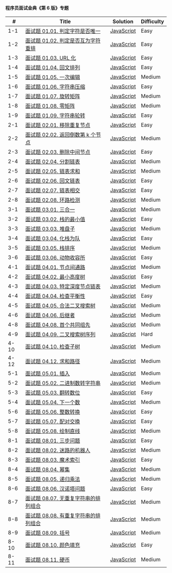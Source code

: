 #### 程序员面试金典《第 6 版》专题

| \#   | Title                                                                                                 | Solution                                                      | Difficulty |
| ---- | ----------------------------------------------------------------------------------------------------- | ------------------------------------------------------------- | ---------- |
| 1-1  | [面试题 01.01. 判定字符是否唯一](https://leetcode-cn.com/problems/is-unique-lcci/)                    | [JavaScript](../javaScript/lcci/1-isUnique.js)                | Easy       |
| 1-2  | [面试题 01.02. 判定是否互为字符重排](https://leetcode-cn.com/problems/check-permutation-lcci/)        | [JavaScript](../javaScript/lcci/2-checkPermutation.js)        | Easy       |
| 1-3  | [面试题 01.03. URL 化](https://leetcode-cn.com/problems/string-to-url-lcci/)                          | [JavaScript](../javaScript/lcci/3-replaceSpaces.js)           | Easy       |
| 1-4  | [面试题 01.04. 回文排列](https://leetcode-cn.com/problems/palindrome-permutation-lcci/)               | [JavaScript](../javaScript/lcci/4-canPermutePalindrome.js)    | Easy       |
| 1-5  | [面试题 01.05. 一次编辑](https://leetcode-cn.com/problems/one-away-lcci/)                             | [JavaScript](../javaScript/lcci/5-oneEditAway.js)             | Medium     |
| 1-6  | [面试题 01.06. 字符串压缩](https://leetcode-cn.com/problems/compress-string-lcci/)                    | [JavaScript](../javaScript/lcci/6-compressString.js)          | Easy       |
| 1-7  | [面试题 01.07. 旋转矩阵](https://leetcode-cn.com/problems/rotate-matrix-lcci/)                        | [JavaScript](../javaScript/lcci/7-rotate.js)                  | Medium     |
| 1-8  | [面试题 01.08. 零矩阵](https://leetcode-cn.com/problems/zero-matrix-lcci/)                            | [JavaScript](../javaScript/lcci/8-setZeroes.js)               | Medium     |
| 1-9  | [面试题 01.09. 字符串轮转](https://leetcode-cn.com/problems/flipped-string-lcci/)                     | [JavaScript](../javaScript/lcci/9-isFlipedString.js)          | Easy       |
| 2-1  | [面试题 02.01. 移除重复节点](https://leetcode-cn.com/problems/remove-duplicate-node-lcci/)            | [JavaScript](../javaScript/lcci/2-1-removeDuplicateNodes.js)  | Easy       |
| 2-2  | [面试题 02.02. 返回倒数第 k 个节点](https://leetcode-cn.com/problems/kth-node-from-end-of-list-lcci/) | [JavaScript](../javaScript/lcci/2-2-kthToLast.js)             | Medium     |
| 2-3  | [面试题 02.03. 删除中间节点](https://leetcode-cn.com/problems/delete-middle-node-lcci/)               | [JavaScript](../javaScript/lcci/2-3-deleteNode)               | Easy       |
| 2-4  | [面试题 02.04. 分割链表](https://leetcode-cn.com/problems/partition-list-lcci/)                       | [JavaScript](../javaScript/lcci/2-4-partition.js)             | Medium     |
| 2-5  | [面试题 02.05. 链表求和](https://leetcode-cn.com/problems/partition-list-lcci/)                       | [JavaScript](../javaScript/lcci/2-5-addTwoNumbers.js)         | Medium     |
| 2-6  | [面试题 02.06. 回文链表](https://leetcode-cn.com/problems/partition-list-lcci/)                       | [JavaScript](../javaScript/lcci/2-6-isPalindrome.js)          | Easy       |
| 2-7  | [面试题 02.07. 链表相交](https://leetcode-cn.com/problems/partition-list-lcci/)                       | [JavaScript](../javaScript/lcci/2-7-getIntersectionNode.js)   | Easy       |
| 2-8  | [面试题 02.08. 环路检测](https://leetcode-cn.com/problems/linked-list-cycle-lcci/)                    | [JavaScript](../javaScript/lcci/2-8-detectCycle.js)           | Medium     |
| 3-1  | [面试题 03.01. 三合一](https://leetcode-cn.com/problems/triple-in-one-lcci/)                          | [JavaScript](../javaScript/lcci/3-1-TripleInOne.js)           | Medium     |
| 3-2  | [面试题 03.02. 栈的最小值](https://leetcode-cn.com/problems/min-stack-lcci/)                          | [JavaScript](../javaScript/lcci/3-2-minStack.js)              | Easy       |
| 3-3  | [面试题 03.03. 堆盘子](https://leetcode-cn.com/problems/implement-queue-using-stacks-lcci/)           | [JavaScript](../javaScript/lcci/3-3-StackOfPlates.js)         | Medium     |
| 3-4  | [面试题 03.04. 化栈为队](https://leetcode-cn.com/problems/min-stack-lcci/)                            | [JavaScript](../javaScript/lcci/3-4-MyQueue.js)               | Easy       |
| 3-5  | [面试题 03.05. 栈排序](https://leetcode-cn.com/problems/sort-of-stacks-lcci/)                         | [JavaScript](../javaScript/lcci/3-5-SortedStack.js)           | Medium     |
| 3-6  | [面试题 03.06. 动物收容所](https://leetcode-cn.com/problems/animal-shelter-lcci/)                     | [JavaScript](../javaScript/lcci/3-6-AnimalShelf.js)           | Easy       |
| 4-1  | [面试题 04.01. 节点间通路](https://leetcode-cn.com/problems/inter-node-access-lcci/)                  | [JavaScript](../javaScript/lcci/4-1-findWhetherExistsPath.js) | Medium     |
| 4-2  | [面试题 04.02. 最小高度树](https://leetcode-cn.com/problems/minimum-height-tree-lcci/)                | [JavaScript](../javaScript/lcci/4-2-sortedArrayToBST.js)      | Easy       |
| 4-3  | [面试题 04.03. 特定深度节点链表](https://leetcode-cn.com/problems/list-of-depth-lcci/)                | [JavaScript](../javaScript/lcci/4-3-listOfDepth.js)           | Medium     |
| 4-4  | [面试题 04.04. 检查平衡性](https://leetcode-cn.com/problems/check-balance-lcci/)                      | [JavaScript](../javaScript/lcci/4-4-isBalanced.js)            | Easy       |
| 4-5  | [面试题 04.05. 合法二叉搜索树](https://leetcode-cn.com/problems/legal-binary-search-tree-lcci/)       | [JavaScript](../javaScript/lcci/4-5-isValidBST.js)            | Medium     |
| 4-6  | [面试题 04.06. 后继者](https://leetcode-cn.com/problems/successor-lcci/)                              | [JavaScript](../javaScript/lcci/4-6-inorderSuccessor.js)      | Medium     |
| 4-8  | [面试题 04.08. 首个共同组先](https://leetcode-cn.com/problems/first-common-ancestor-lcci/)            | [JavaScript](../javaScript/lcci/4-8-lowestCommonAncestor.js)  | Medium     |
| 4-9  | [面试题 04.09. 二叉搜索树序列](https://leetcode-cn.com/problems/bst-sequences-lcci/)                  | [JavaScript](../javaScript/lcci/4-9-BSTSequences.js)          | Hard       |
| 4-10 | [面试题 04.10. 检查子树](https://leetcode-cn.com/problems/check-subtree-lcci/)                        | [JavaScript](../javaScript/lcci/4-10-checkSubTree.js)         | Medium     |
| 4-12 | [面试题 04.12. 求和路径](https://leetcode-cn.com/problems/paths-with-sum-lcci/)                       | [JavaScript](../javaScript/lcci/4-12-pathSum.js)              | Medium     |
| 5-1  | [面试题 05.01. 插入](https://leetcode-cn.com/problems/insert-into-bits-lcci/)                         | [JavaScript](../javaScript/lcci/5-1-insertBits.js)            | Medium     |
| 5-2  | [面试题 05.02. 二进制数转字符串](https://leetcode-cn.com/problems/bianry-number-to-string-lcci/)      | [JavaScript](../javaScript/lcci/5-2-printBin.js)              | Medium     |
| 5-3  | [面试题 05.03. 翻转数位](https://leetcode-cn.com/problems/reverse-bits-lcci/)                         | [JavaScript](../javaScript/lcci/5-3-reverseBits.js)           | Easy       |
| 5-4  | [面试题 05.04. 下一个数](https://leetcode-cn.com/problems/closed-number-lcci/)                        | [JavaScript](../javaScript/lcci/5-4-findClosedNumbers.js)     | Medium     |
| 5-6  | [面试题 05.06. 整数转换](https://leetcode-cn.com/problems/convert-integer-lcci/)                      | [JavaScript](../javaScript/lcci/5-6-convertInteger.js)        | Easy       |
| 5-7  | [面试题 05.07. 配对交换](https://leetcode-cn.com/problems/exchange-lcci/)                             | [JavaScript](../javaScript/lcci/5-7-exchangeBits.js)          | Easy       |
| 5-8  | [面试题 05.08. 绘制直线](https://leetcode-cn.com/problems/draw-line-lcci/)                            | [JavaScript](../javaScript/lcci/5-8-drawLine.js)              | Medium     |
| 8-1  | [面试题 08.01. 三步问题](https://leetcode-cn.com/problems/three-steps-problem-lcci/)                  | [JavaScript](../javaScript/lcci/8-1-waysToStep.js)            | Easy       |
| 8-2  | [面试题 08.02. 迷路的机器人](https://leetcode-cn.com/problems/robot-in-a-grid-lcci/)                  | [JavaScript](../javaScript/lcci/8-2-pathWithObstacles.js)     | Medium     |
| 8-3  | [面试题 08.03. 魔术索引](https://leetcode-cn.com/problems/magic-index-lcci/)                          | [JavaScript](../javaScript/lcci/8-3-findMagicIndex.js)        | Easy       |
| 8-4  | [面试题 08.04. 幂集](https://leetcode-cn.com/problems/power-set-lcci/)                                | [JavaScript](../javaScript/lcci/8-4-subsets.js)               | Medium     |
| 8-5  | [面试题 08.05. 递归乘法](https://leetcode-cn.com/problems/recursive-mulitply-lcci/)                   | [JavaScript](../javaScript/lcci/8-5-multiply.js)              | Medium     |
| 8-6  | [面试题 08.06. 汉诺塔问题](https://leetcode-cn.com/problems/hanota-lcci/)                             | [JavaScript](../javaScript/lcci/8-6-hanota.js)                | Easy       |
| 8-7  | [面试题 08.07. 无重复字符串的排列组合](https://leetcode-cn.com/problems/permutation-i-lcci/)          | [JavaScript](../javaScript/lcci/8-7-permutation.js)           | Medium     |
| 8-8  | [面试题 08.08. 有重复字符串的排列组合](https://leetcode-cn.com/problems/permutation-ii-lcci/)         | [JavaScript](../javaScript/lcci/8-8-permutation.js)           | Medium     |
| 8-9  | [面试题 08.09. 括号](https://leetcode-cn.com/problems/bracket-lcci/)                                  | [JavaScript](../javaScript/lcci/8-9-generateParenthesis.js)   | Medium     |
| 8-10 | [面试题 08.10. 颜色填充](https://leetcode-cn.com/problems/color-fill-lcci/)                           | [JavaScript](../javaScript/lcci/8-10-floodFill.js)            | Easy       |
| 8-11 | [面试题 08.11. 硬币](https://leetcode-cn.com/problems/coin-lcci/)                                     | [JavaScript](../javaScript/lcci/8-11-waysToChange.js)         | Medium     |
